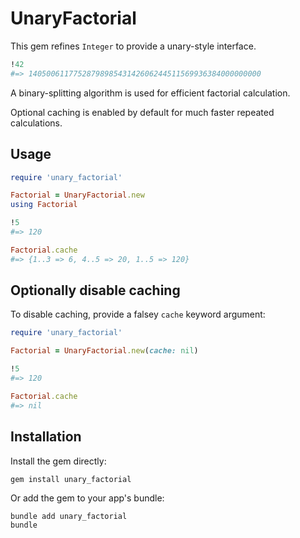 # UnaryFactorial

This gem refines `Integer` to provide a unary-style interface.

```ruby
!42
#=> 1405006117752879898543142606244511569936384000000000
```

A binary-splitting algorithm is used for efficient factorial calculation.

Optional caching is enabled by default for much faster repeated calculations.

## Usage

```ruby
require 'unary_factorial'

Factorial = UnaryFactorial.new
using Factorial

!5
#=> 120

Factorial.cache
#=> {1..3 => 6, 4..5 => 20, 1..5 => 120}
```

## Optionally disable caching

To disable caching, provide a falsey `cache` keyword argument:

```ruby
require 'unary_factorial'

Factorial = UnaryFactorial.new(cache: nil)

!5
#=> 120

Factorial.cache
#=> nil
```

## Installation

Install the gem directly:
```sh
gem install unary_factorial
```

Or add the gem to your app's bundle:
```
bundle add unary_factorial
bundle
```
